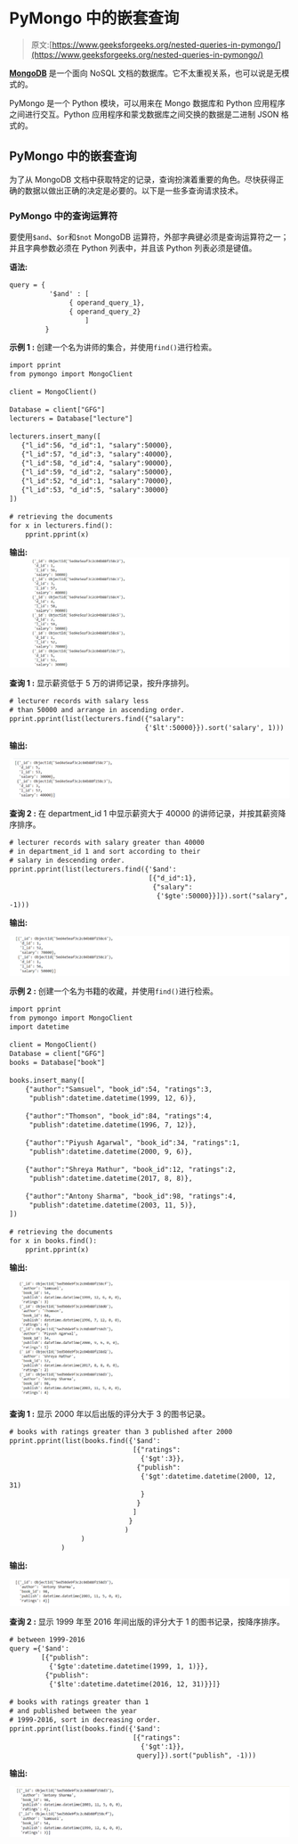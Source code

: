 # PyMongo 中的嵌套查询

> 原文:[https://www.geeksforgeeks.org/nested-queries-in-pymongo/](https://www.geeksforgeeks.org/nested-queries-in-pymongo/)

**[MongoDB](https://www.geeksforgeeks.org/mongodb-and-python/)** 是一个面向 NoSQL 文档的数据库。它不太重视关系，也可以说是无模式的。

PyMongo 是一个 Python 模块，可以用来在 Mongo 数据库和 Python 应用程序之间进行交互。Python 应用程序和蒙戈数据库之间交换的数据是二进制 JSON 格式的。

## PyMongo 中的嵌套查询

为了从 MongoDB 文档中获取特定的记录，查询扮演着重要的角色。尽快获得正确的数据以做出正确的决定是必要的。以下是一些多查询请求技术。

### PyMongo 中的查询运算符

要使用`$and`、`$or`和`$not` MongoDB 运算符，外部字典键必须是查询运算符之一；并且字典参数必须在 Python 列表中，并且该 Python 列表必须是键值。

**语法:**

```
query = { 
          '$and' : [
               { operand_query_1},
               { operand_query_2} 
                   ]
         }
```

**示例 1 :** 创建一个名为讲师的集合，并使用`find()`进行检索。

```
import pprint
from pymongo import MongoClient

client = MongoClient()

Database = client["GFG"]
lecturers = Database["lecture"]

lecturers.insert_many([
   {"l_id":56, "d_id":1, "salary":50000},
   {"l_id":57, "d_id":3, "salary":40000},
   {"l_id":58, "d_id":4, "salary":90000},
   {"l_id":59, "d_id":2, "salary":50000},
   {"l_id":52, "d_id":1, "salary":70000},
   {"l_id":53, "d_id":5, "salary":30000}
])

# retrieving the documents
for x in lecturers.find():
    pprint.pprint(x)
```

**输出:**
![](img/ef86245f6f1310591b91a32def386533.png)

**查询 1 :** 显示薪资低于 5 万的讲师记录，按升序排列。

```
# lecturer records with salary less 
# than 50000 and arrange in ascending order.
pprint.pprint(list(lecturers.find({"salary":
                                  {'$lt':50000}}).sort('salary', 1)))
```

**输出:**

![](img/afe4fbbea9d1b18d16679565767238fe.png)

**查询 2 :** 在 department_id 1 中显示薪资大于 40000 的讲师记录，并按其薪资降序排序。

```
# lecturer records with salary greater than 40000
# in department_id 1 and sort according to their 
# salary in descending order.
pprint.pprint(list(lecturers.find({'$and':
                                   [{"d_id":1},
                                    {"salary":
                                     {'$gte':50000}}]}).sort("salary", -1)))
```

**输出:**

![](img/b9488d430ea7af2855840df24aad89e2.png)

**示例 2 :** 创建一个名为书籍的收藏，并使用`find()`进行检索。

```
import pprint
from pymongo import MongoClient
import datetime

client = MongoClient()
Database = client["GFG"]
books = Database["book"]

books.insert_many([
    {"author":"Samsuel", "book_id":54, "ratings":3,
     "publish":datetime.datetime(1999, 12, 6)},

    {"author":"Thomson", "book_id":84, "ratings":4,
     "publish":datetime.datetime(1996, 7, 12)},

    {"author":"Piyush Agarwal", "book_id":34, "ratings":1,
     "publish":datetime.datetime(2000, 9, 6)},

    {"author":"Shreya Mathur", "book_id":12, "ratings":2, 
     "publish":datetime.datetime(2017, 8, 8)},

    {"author":"Antony Sharma", "book_id":98, "ratings":4, 
     "publish":datetime.datetime(2003, 11, 5)},
])

# retrieving the documents
for x in books.find():
    pprint.pprint(x)
```

**输出:**

![](img/9979b615da80114c17f8970041ca0a15.png)

**查询 1 :** 显示 2000 年以后出版的评分大于 3 的图书记录。

```
# books with ratings greater than 3 published after 2000
pprint.pprint(list(books.find({'$and':
                               [{"ratings":
                                 {'$gt':3}},
                                {"publish":
                                 {'$gt':datetime.datetime(2000, 12, 31)
                                 }
                                }
                               ]
                              }
                             )
                  )
             )
```

**输出:**

![](img/5f3b490e678ce77099d3d62c7e5bb390.png)

**查询 2 :** 显示 1999 年至 2016 年间出版的评分大于 1 的图书记录，按降序排序。

```
# between 1999-2016
query ={'$and':
        [{"publish":
          {'$gte':datetime.datetime(1999, 1, 1)}}, 
         {"publish":
          {'$lte':datetime.datetime(2016, 12, 31)}}]}

# books with ratings greater than 1
# and published between the year 
# 1999-2016, sort in decreasing order.
pprint.pprint(list(books.find({'$and':
                               [{"ratings":
                                 {'$gt':1}},
                                query]}).sort("publish", -1)))
```

**输出:**

![](img/6f62602b1afc37a272bee1975452d1b6.png)
